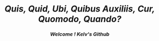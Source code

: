 <h1 align="center"><i>Quis, Quid, Ubi, Quibus Auxiliis, Cur, Quomodo, Quando?</i></h1>

<h3 align="center"><i>Welcome ! Kelv's Github</i></h3>
